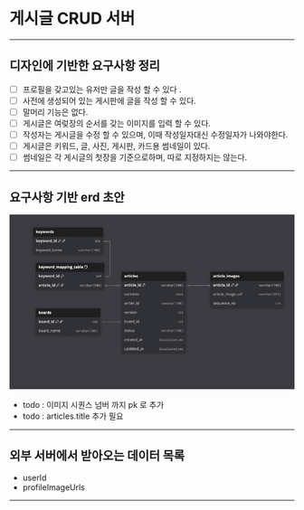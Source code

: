 # 게시글 CRUD 서버 

----


## 디자인에 기반한 요구사항 정리
- [ ] 프로필을 갖고있는 유저만 글을 작성 할 수 있다 .
- [ ] 사전에 생성되어 있는 게시판에 글을 작성 할 수 있다. 
- [ ] 말머리 기능은 없다.
- [ ] 게시글은 여렂장의 순서를 갖는 이미지를 입력 할 수 있다.
- [ ] 작성자는 게시글을 수정 할 수 있으며,  이때 작성일자대신 수정일자가 나와야한다.
- [ ] 게시글은 키워드, 글, 사진, 게시판, 카드용 썸네일이 있다. 
- [ ] 썸네일은 각 게시글의 첫장을 기준으로하며, 따로 지정하지는 않는다.

----

## 요구사항 기반 erd 초안 
![erd+1.png](docs/images/erd%2B1.png)
- todo : 이미지 시퀀스 넘버 까지 pk 로 추가
- todo : articles.title 추가 필요

----

## 외부 서버에서 받아오는 데이터 목록
- userId
- profileImageUrls

---

